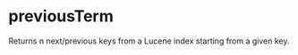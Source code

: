 previousTerm
============

Returns n next/previous keys from a Lucene index starting from a given key. 